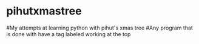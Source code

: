 # pihutxmastree
#My attempts at learning python with pihut's xmas tree
#Any program that is done with have a tag labeled working at the top
